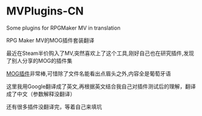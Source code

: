 # MVPlugins-CN
Some plugins for RPGMaker MV in translation

RPG Maker MV的MOG插件套装翻译

最近在Steam半价购入了MV,突然喜欢上了这个工具,刚好自己也在研究插件,发现了别人分享的MOG的插件集

[MOG插件](https://atelierrgss.wordpress.com)非常棒,可惜除了文件名能看出点眉头之外,内容全是葡萄牙语

这里我用Google翻译成了英文,再根据英文结合我自己对插件测试后的理解，翻译成了中文（参数解释没翻译）

还有很多插件没翻译完，等着自己来填坑
